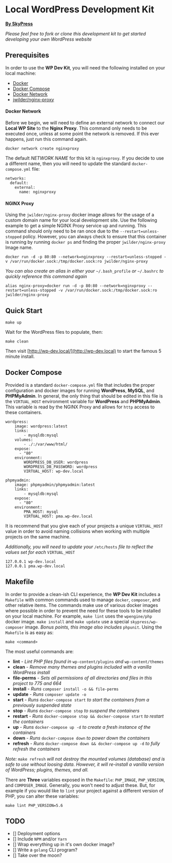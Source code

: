 # Local WordPress Development Kit
[**By SkyPress**](https://skypress.io)

_Please feel free to fork or clone this development kit to get started developing your own WordPress website_

## Prerequisites
In order to use the **WP Dev Kit**, you will need the following installed on your local machine:

* [Docker](https://docs.docker.com/install/)
* [Docker Compose](https://docs.docker.com/compose/install/)
* [Docker Network](https://docs.docker.com/engine/reference/commandline/network/)
* [jwilder/nginx-proxy](https://github.com/jwilder/nginx-proxy)

#### Docker Network
Before we begin, we will need to define an external network to connect our **Local WP Site** to the **Nginx Proxy**. This command only needs to be executed once, unless at some point the network is removed. If this ever happens, just run this command again.

```
docker network create nginxproxy
```

The default _NETWORK NAME_ for this kit is `nginxproxy`. If you decide to use a different name, then you will need to update the standard `docker-compose.yml` file:

```
networks:
  default:
    external:
      name: nginxproxy
```

#### NGINX Proxy
Using the `jwilder/nginx-proxy` docker image allows for the usage of a custom domain name for your local development site. Use the following example to get a simple NGINX Proxy service up and running. This command should only need to be ran once due to the `--restart=unless-stopped` policy. However, you can always check to ensure that this container is running by running `docker ps` and finding the proper `jwilder/nginx-proxy` Image name.

```
docker run -d -p 80:80 --network=nginxproxy --restart=unless-stopped -v /var/run/docker.sock:/tmp/docker.sock:ro jwilder/nginx-proxy
```

_You can also create an alias in either your_ `~/.bash_profile` _or_ `~/.bashrc` _to quickly reference this command again_

```
alias nginx-proxy=docker run -d -p 80:80 --network=nginxproxy --restart=unless-stopped -v /var/run/docker.sock:/tmp/docker.sock:ro jwilder/nginx-proxy
```

## Quick Start
```
make up
```
Wait for the WordPress files to populate, then:
```
make clean
```
Then visit [http://wp-dev.local/](http://wp-dev.local) to start the famous 5 minute install.

## Docker Compose
Provided is a standard `docker-compose.yml` file that includes the proper configuration and docker images for running **WordPress**, **MySQL**, and **PHPMyAdmin**. In general, the only thing that should be edited in this file is the `VIRTUAL_HOST` environment variable for **WordPress** and **PHPMyAdmin**. This variable is read by the NGINX Proxy and allows for `http` access to these containers.

```
wordpress:
    image: wordpress:latest
    links:
        - mysqldb:mysql
    volumes:
        - ./:/var/www/html/
    expose:
      - "80"
    environment:
        WORDPRESS_DB_USER: wordpress
        WORDPRESS_DB_PASSWORD: wordpress
        VIRTUAL_HOST: wp-dev.local
```

```
phpmyadmin:
    image: phpmyadmin/phpmyadmin:latest
    links:
        - mysqldb:mysql
    expose:
      - "80"
    environment:
        PMA_HOST: mysql
        VIRTUAL_HOST: pma.wp-dev.local
```

It is recommend that you give each of your projects a unique `VIRTUAL_HOST` value in order to avoid naming collisions when working with multiple projects on the same machine.

_Additionally, you will need to update your_ `/etc/hosts` _file to reflect the values set for each_ `VIRTUAL_HOST`

```
127.0.0.1 wp-dev.local
127.0.0.1 pma.wp-dev.local
```

## Makefile
In order to provide a clean-ish CLI experience, the **WP Dev Kit** includes a `Makefile` with common commands used to manage `docker`, `composer`, and other relative items. The commands make use of various docker images where possible in order to prevent the need for these tools to be installed on your local machine. For example, `make lint` uses the `wpengine/php` docker image. `make install` and `make update` use a special `skypress/wp-composer` image. _Bonus points, this image also includes_ `phpunit`. Using the `Makefile` is as easy as:

```
make <command>
```

The most useful commands are:

* **lint** - _Lint PHP files found in_ `wp-content/plugins` _and_ `wp-content/themes`
* **clean** - _Remove many themes and plugins included with a vanilla WordPress install_
* **file-perms** - _Sets all permissions of all directories and files in this project to 775 and 664_
* **install** - _Runs_ `composer install -o && file-perms`
* **update** - _Runs_ `composer update -o`
* **start** - _Runs_ `docker-compose start` _to start the containers from a previously suspended state_
* **stop** - _Runs_ `docker-compose stop` _to suspend the containers_
* **restart** - _Runs_ `docker-compose stop && docker-compose start` _to restart the containers_
* **up** - _Runs_ `docker-compose up -d` _to create a fresh instance of the containers_
* **down** - _Runs_ `docker-compose down` _to power down the containers_
* **refresh** - _Runs_ `docker-compose down && docker-compose up -d` _to fully refresh the containers_

_Note:_ `make refresh` _will not destroy the mounted volumes (database) and is safe to use without loosing data. However, it will re-install a vanilla version of WordPress; plugins, themes, and all._

There are **Three** variables exposed in the `Makefile`: `PHP_IMAGE`, `PHP_VERSION`, and `COMPOSER_IMAGE`. Generally, you won't need to adjust these. But, for example if you would like to `lint` your project against a different version of PHP, you can alter these variables:

```
make lint PHP_VERSION=5.6
```

## TODO

- [] Deployment options
- [] Include `NPM` and/or `Yarn`
- [] Wrap everything up in it's own docker image?
- [] Write a `golang` CLI program?
- [] Take over the moon?
